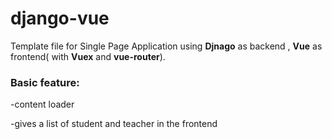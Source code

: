 # django-vue

Template file for Single Page Application using **Djnago** as backend , **Vue** as frontend( with **Vuex** and **vue-router**).

### Basic feature:
-content loader

-gives a list of student and teacher in the frontend


